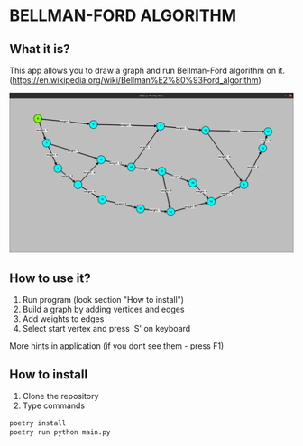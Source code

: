 # BELLMAN-FORD ALGORITHM

## What it is?

This app allows you to draw a graph and run Bellman-Ford algorithm on it. (https://en.wikipedia.org/wiki/Bellman%E2%80%93Ford_algorithm)

![Alt text](imgs/1.png)

## How to use it?

1. Run program (look section "How to install")
2. Build a graph by adding vertices and edges
3. Add weights to edges
4. Select start vertex and press 'S' on keyboard

More hints in application (if you dont see them - press F1)

## How to install

1. Clone the repository
2. Type commands
```
poetry install
poetry run python main.py
```